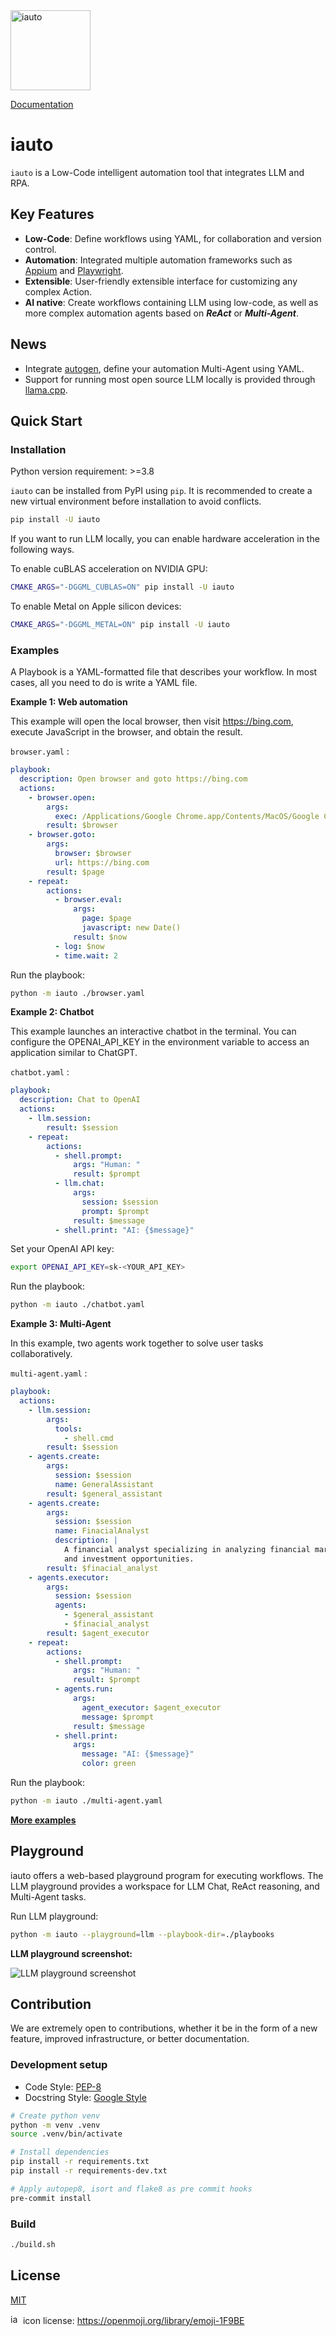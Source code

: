 <img src="./docs/assets/img/icon.svg" title="iauto" height="128">

[Documentation](https://shellc.github.io/iauto)

# iauto

`iauto` is a Low-Code intelligent automation tool that integrates LLM and RPA.

## Key Features

- **Low-Code**: Define workflows using YAML, for collaboration and version control.
- **Automation**: Integrated multiple automation frameworks such as [Appium](https://github.com/appium/appium) and [Playwright](https://playwright.dev/python/).
- **Extensible**: User-friendly extensible interface for customizing any complex Action.
- **AI native**: Create workflows containing LLM using low-code, as well as more complex automation agents based on **_ReAct_** or **_Multi-Agent_**.

## News

- Integrate [autogen](https://github.com/microsoft/autogen), define your automation Multi-Agent using YAML.
- Support for running most open source LLM locally is provided through [llama.cpp](https://github.com/ggerganov/llama.cpp).

## Quick Start

### Installation

Python version requirement: >=3.8

`iauto` can be installed from PyPI using `pip`. It is recommended to create a new virtual environment before installation to avoid conflicts.

```bash
pip install -U iauto
```

If you want to run LLM locally, you can enable hardware acceleration in the following ways.

To enable cuBLAS acceleration on NVIDIA GPU:

```bash
CMAKE_ARGS="-DGGML_CUBLAS=ON" pip install -U iauto
```

To enable Metal on Apple silicon devices:

```bash
CMAKE_ARGS="-DGGML_METAL=ON" pip install -U iauto
```

### Examples

A Playbook is a YAML-formatted file that describes your workflow. In most cases, all you need to do is write a YAML file.

**Example 1: Web automation**

This example will open the local browser, then visit https://bing.com, execute JavaScript in the browser, and obtain the result.

`browser.yaml` :

```yaml
playbook:
  description: Open browser and goto https://bing.com
  actions:
    - browser.open:
        args:
          exec: /Applications/Google Chrome.app/Contents/MacOS/Google Chrome
        result: $browser
    - browser.goto:
        args:
          browser: $browser
          url: https://bing.com
        result: $page
    - repeat:
        actions:
          - browser.eval:
              args:
                page: $page
                javascript: new Date()
              result: $now
          - log: $now
          - time.wait: 2
```

Run the playbook:

```bash
python -m iauto ./browser.yaml
```

**Example 2: Chatbot**

This example launches an interactive chatbot in the terminal. You can configure the OPENAI_API_KEY in the environment variable to access an application similar to ChatGPT.

`chatbot.yaml` :

```yaml
playbook:
  description: Chat to OpenAI
  actions:
    - llm.session:
        result: $session
    - repeat:
        actions:
          - shell.prompt:
              args: "Human: "
              result: $prompt
          - llm.chat:
              args:
                session: $session
                prompt: $prompt
              result: $message
          - shell.print: "AI: {$message}"
```

Set your OpenAI API key:

```bash
export OPENAI_API_KEY=sk-<YOUR_API_KEY>
```

Run the playbook:

```bash
python -m iauto ./chatbot.yaml
```

**Example 3: Multi-Agent**

In this example, two agents work together to solve user tasks collaboratively.

`multi-agent.yaml` :

```yaml
playbook:
  actions:
    - llm.session:
        args:
          tools:
            - shell.cmd
        result: $session
    - agents.create:
        args:
          session: $session
          name: GeneralAssistant
        result: $general_assistant
    - agents.create:
        args:
          session: $session
          name: FinacialAnalyst
          description: |
            A financial analyst specializing in analyzing financial markets
            and investment opportunities.
        result: $finacial_analyst
    - agents.executor:
        args:
          session: $session
          agents:
            - $general_assistant
            - $finacial_analyst
        result: $agent_executor
    - repeat:
        actions:
          - shell.prompt:
              args: "Human: "
              result: $prompt
          - agents.run:
              args:
                agent_executor: $agent_executor
                message: $prompt
              result: $message
          - shell.print:
              args:
                message: "AI: {$message}"
                color: green
```

Run the playbook:

```bash
python -m iauto ./multi-agent.yaml
```

**[More examples](./playbooks)**

## Playground

iauto offers a web-based playground program for executing workflows. The LLM playground provides a workspace for LLM Chat, ReAct reasoning, and Multi-Agent tasks.

Run LLM playground:

```bash
python -m iauto --playground=llm --playbook-dir=./playbooks
```

**LLM playground screenshot:**

![LLM playground screenshot](./docs/assets/img/screenshot_playground_llm.png)

## Contribution

We are extremely open to contributions, whether it be in the form of a new feature, improved infrastructure, or better documentation.

### Development setup

- Code Style: [PEP-8](https://peps.python.org/pep-0008/)
- Docstring Style: [Google Style](https://sphinxcontrib-napoleon.readthedocs.io/en/latest/example_google.html)

```bash
# Create python venv
python -m venv .venv
source .venv/bin/activate

# Install dependencies
pip install -r requirements.txt
pip install -r requirements-dev.txt

# Apply autopep8, isort and flake8 as pre commit hooks
pre-commit install
```

### Build

```bash
./build.sh
```

## License

[MIT](./LICENSE)

<img src="./docs/assets/img/icon.svg" title="iauto" height="16"> icon license: https://openmoji.org/library/emoji-1F9BE
